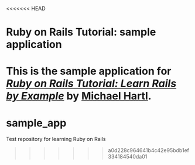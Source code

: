 <<<<<<< HEAD
# Ruby on Rails Tutorial: sample application

This is the sample application for
[*Ruby on Rails Tutorial: Learn Rails by Example*](http://railstutorial.org/)
by [Michael Hartl](http://michaelhartl.com/).
=======
sample_app
==========

Test repository for learning Ruby on Rails
>>>>>>> a0d228c964641b4c42e95bdb1ef334184540da01
